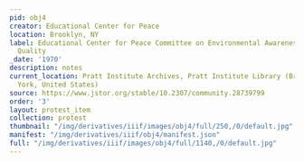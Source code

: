 ```yaml
---
pid: obj4
creator: Educational Center for Peace
location: Brooklyn, NY
label: Educational Center for Peace Committee on Environmental Awareness and Environmental
  Quality
_date: '1970'
description: notes
current_location: Pratt Institute Archives, Pratt Institute Library (Brooklyn, New
  York, United States)
source: https://www.jstor.org/stable/10.2307/community.28739799
order: '3'
layout: protest_item
collection: protest
thumbnail: "/img/derivatives/iiif/images/obj4/full/250,/0/default.jpg"
manifest: "/img/derivatives/iiif/obj4/manifest.json"
full: "/img/derivatives/iiif/images/obj4/full/1140,/0/default.jpg"
---
```

